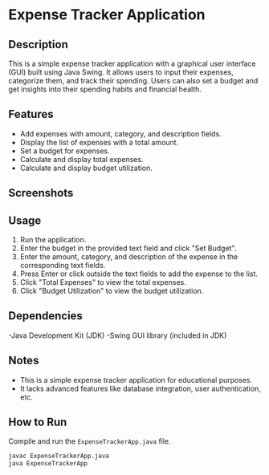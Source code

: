 # Expense Tracker Application

## Description
This is a simple expense tracker application with a graphical user interface (GUI) built using Java Swing. It allows users to input their expenses, categorize them, and track their spending. Users can also set a budget and get insights into their spending habits and financial health.

## Features
- Add expenses with amount, category, and description fields.
- Display the list of expenses with a total amount.
- Set a budget for expenses.
- Calculate and display total expenses.
- Calculate and display budget utilization.

## Screenshots
[//]: # (You can add screenshots of the application here.)

## Usage
1. Run the application.
2. Enter the budget in the provided text field and click "Set Budget".
3. Enter the amount, category, and description of the expense in the corresponding text fields.
4. Press Enter or click outside the text fields to add the expense to the list.
5. Click "Total Expenses" to view the total expenses.
6. Click "Budget Utilization" to view the budget utilization.

## Dependencies 
-Java Development Kit (JDK)
-Swing GUI library (included in JDK)

## Notes
- This is a simple expense tracker application for educational purposes.
- It lacks advanced features like database integration, user authentication, etc.

## How to Run
Compile and run the `ExpenseTrackerApp.java` file.

```bash
javac ExpenseTrackerApp.java
java ExpenseTrackerApp


